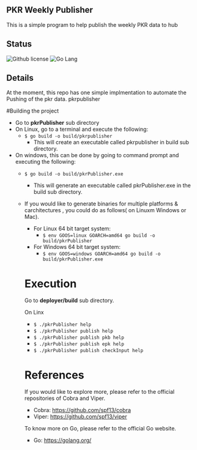 ## PKR Weekly Publisher



This is a simple program to help publish the weekly PKR data to hub


## Status



![Github license](https://img.shields.io/badge/license-MIT-blue.svg)
![Go Lang](https://img.shields.io/badge/Go-v1.14-blue)

## Details

At the moment, this repo has one simple implmentation to automate the 
Pushing of the pkr data. pkrpublisher


#Building the project
- Go to **pkrPublisher** sub directory
- On Linux, go to a terminal and execute the following:
    - `$ go build -o build/pkrpublisher`
        - This will create an executable called pkrpublisher in build sub directory.
- On windows, this can be done by going to command prompt and executing the following:
    - `$ go build -o build/pkrPublisher.exe`
        - This will generate an executable called pkrPublisher.exe in the build sub directory.
    - If you would like to generate binaries for multiple platforms & carchitectures , you could do as
        follows( on Linuxm Windows or Mac).
        - For Linux 64 bit target system:
            - `$ env GOOS=linux GOARCH=amd64 go build -o build/pkrPublisher`
        - For Windows 64 bit target system:
            - `$ env GOOS=windows GOARCH=amd64 go build -o build/pkrPublisher.exe`
        
        # Execution
        Go to **deployer/build** sub directory.
        
        On Linx
        - `$ ./pkrPublisher help`
        - `$ ./pkrPublisher publish help`
        - `$ ./pkrPublisher publish pkb help`
        - `$ ./pkrPublisher publish epk help`
        - `$ ./pkrPublisher publish checkInput help`
                        
        
        # References
        If you would like to explore more, please refer to the official repositories of Cobra and Viper. 
         - Cobra: https://github.com/spf13/cobra
         - Viper: https://github.com/spf13/viper
        
        To know more on Go, please refer to the official Go website. 
        - Go: https://golang.org/     
